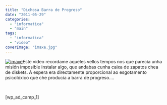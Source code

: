 ```yaml
---
title: "Dichosa Barra de Progreso"
date: "2011-05-29"
categories: 
  - "informatica"
  - "main"
tags: 
  - "informatica"
  - "video"
coverImage: "imaxe.jpg"
---
```


[![](images/imaxe-150x150.jpg "imaxe")](http://belay.es/wp-content/uploads/2011/05/imaxe.jpg)Este video recordame aqueles vellos tempos nos que parecía unha misión imposible instalar algo, que andabas cunha caixa de zapatos chea de diskets. A espera era directamente proporcional ao esgotamento psicolóxico que che producía a barra de progreso....

 

\[wp\_ad\_camp\_1\]

